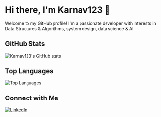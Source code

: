 # Hi there, I'm Karnav123 👋

Welcome to my GitHub profile! I'm a passionate developer with interests in Data Structures & Algorithms, system design, data science & AI. 

## GitHub Stats

![Karnav123's GitHub stats](https://github-readme-stats.vercel.app/api?username=Karnav123&show_icons=true&theme=radical)

## Top Languages

![Top Languages](https://github-readme-stats.vercel.app/api/top-langs/?username=Karnav123&layout=compact&theme=radical)

## Connect with Me

[![LinkedIn](https://img.shields.io/badge/LinkedIn-0077B5?style=for-the-badge&logo=linkedin&logoColor=white)](https://www.linkedin.com/in/kumararnav/)

<!-- Optional: Add any other badges or links to your social media profiles -->
